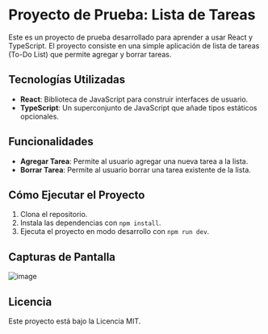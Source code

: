 # Proyecto de Prueba: Lista de Tareas

Este es un proyecto de prueba desarrollado para aprender a usar React y TypeScript. El proyecto consiste en una simple aplicación de lista de tareas (To-Do List) que permite agregar y borrar tareas.

## Tecnologías Utilizadas

- **React**: Biblioteca de JavaScript para construir interfaces de usuario.
- **TypeScript**: Un superconjunto de JavaScript que añade tipos estáticos opcionales.

## Funcionalidades

- **Agregar Tarea**: Permite al usuario agregar una nueva tarea a la lista.
- **Borrar Tarea**: Permite al usuario borrar una tarea existente de la lista.



## Cómo Ejecutar el Proyecto

1. Clona el repositorio.
2. Instala las dependencias con `npm install`.
3. Ejecuta el proyecto en modo desarrollo con `npm run dev`.

## Capturas de Pantalla
![image](https://github.com/user-attachments/assets/b6d17e05-e3ae-4edd-9a3f-2ffae39edad6)


## Licencia

Este proyecto está bajo la Licencia MIT.
